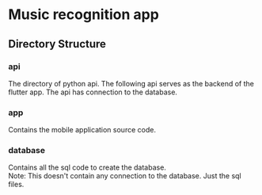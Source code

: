 # **Music recognition app**



## Directory Structure

### **api**
The directory of python api. The following api serves as the backend of the flutter app. The api has connection to the database. 

### **app**
Contains the mobile application source code.


### **database**
Contains all the sql code to create the database. <br>
Note: This doesn't contain any connection to the database. Just the sql files.